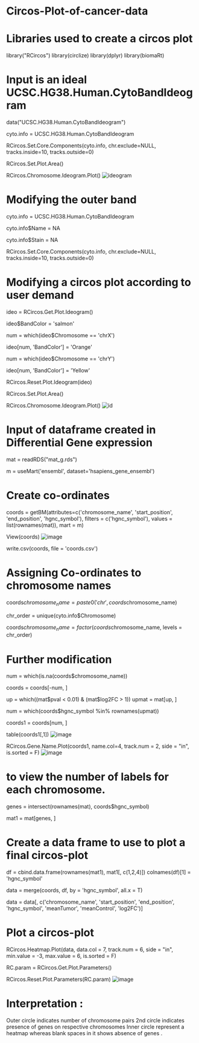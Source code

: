 # Circos-Plot-of-cancer-data
# Libraries used to create a circos plot 
library("RCircos")
library(circlize)
library(dplyr)
library(biomaRt) 

# Input is an ideal UCSC.HG38.Human.CytoBandIdeogram
data("UCSC.HG38.Human.CytoBandIdeogram")

cyto.info = UCSC.HG38.Human.CytoBandIdeogram

RCircos.Set.Core.Components(cyto.info, 
                            chr.exclude=NULL, 
                            tracks.inside=10, 
                            tracks.outside=0)

RCircos.Set.Plot.Area()

RCircos.Chromosome.Ideogram.Plot()
![ideogram](https://user-images.githubusercontent.com/110582335/197979302-187ee3e5-00e5-4b01-961f-c698e99e40dd.png)

# Modifying the outer band
cyto.info = UCSC.HG38.Human.CytoBandIdeogram

cyto.info$Name = NA

cyto.info$Stain = NA

RCircos.Set.Core.Components(cyto.info, 
                            chr.exclude=NULL, 
                            tracks.inside=10, 
                            tracks.outside=0)

# Modifying a circos plot according to user demand 
ideo = RCircos.Get.Plot.Ideogram()

ideo$BandColor = 'salmon'

num = which(ideo$Chromosome == 'chrX')

ideo[num, 'BandColor'] = 'Orange'

num = which(ideo$Chromosome == 'chrY')

ideo[num, 'BandColor'] = 'Yellow'


RCircos.Reset.Plot.Ideogram(ideo)

RCircos.Set.Plot.Area()

RCircos.Chromosome.Ideogram.Plot()
![id](https://user-images.githubusercontent.com/110582335/197979781-2bbc2ef2-d295-43dd-befb-6a94a8d57381.png)


# Input of dataframe created in Differential Gene expression 
mat = readRDS("mat_g.rds")

m = useMart('ensembl', dataset='hsapiens_gene_ensembl')

# Create co-ordinates 
coords = getBM(attributes=c('chromosome_name', 'start_position', 
                            'end_position', 'hgnc_symbol'),
               filters = c('hgnc_symbol'),
               values = list(rownames(mat)),
               mart = m)

View(coords)
![image](https://user-images.githubusercontent.com/110582335/200104864-c3e048d4-a40a-46e7-9068-8e4cdcaf1922.png)

write.csv(coords, file = 'coords.csv')

# Assigning Co-ordinates to chromosome names
coords$chromosome_name = paste0('chr', coords$chromosome_name)

chr_order = unique(cyto.info$Chromosome)

coords$chromosome_name = factor(coords$chromosome_name, levels = chr_order)

# Further modification
num = which(is.na(coords$chromosome_name))

coords = coords[-num, ]

up = which((mat$pval < 0.01) &
             (mat$log2FC > 1))
upmat = mat[up, ]

num = which(coords$hgnc_symbol %in% rownames(upmat))

coords1 = coords[num, ]

table(coords1[,1])
![image](https://user-images.githubusercontent.com/110582335/200104844-99b8ffa1-6822-4881-9139-d1252eea7047.png)

RCircos.Gene.Name.Plot(coords1, name.col=4, track.num = 2, side = "in",
                       is.sorted = F)
     ![image](https://user-images.githubusercontent.com/110582335/200104751-f3f34957-d06a-495e-b5a0-ffabf6605057.png)
                  

# to view the number of labels for each chromosome.
genes = intersect(rownames(mat), coords$hgnc_symbol)

mat1 = mat[genes, ]

# Create a data frame to use to plot a final circos-plot 
df = cbind.data.frame(rownames(mat1), mat1[, c(1,2,4)])
colnames(df)[1] = 'hgnc_symbol'

data = merge(coords, df, by = 'hgnc_symbol', all.x = T)

data = data[, c('chromosome_name', 'start_position',
                'end_position', 'hgnc_symbol',
                'meanTumor', 'meanControl', 'log2FC')]
                
# Plot a circos-plot 
RCircos.Heatmap.Plot(data, data.col = 7, track.num = 6, side = "in",
                     min.value = -3, max.value = 6, 
                     is.sorted = F)

RC.param = RCircos.Get.Plot.Parameters()

RCircos.Reset.Plot.Parameters(RC.param)
![image](https://user-images.githubusercontent.com/110582335/200104612-5d46e401-f2fd-416c-8b11-245c531c92c8.png)


# Interpretation :
Outer circle indicates number of chromosome pairs 
2nd circle indicates presence of genes on respective chromosomes 
Inner circle represent a heatmap whereas blank spaces in it shows absence of genes .
